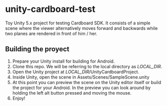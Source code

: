 # unity-cardboard-test

Toy Unity 5.x project for testing Cardboard SDK. It consists of a simple scene where the viewer alternatively moves forward and backwards while two planes are rendered in front of him / her.

## Building the proyect

1. Prepare your Unity install for building for Android.
2. Clone this repo. We will be referring to the local directory as *LOCAL_DIR*.
3. Open the Unity project at *LOCAL_DIR*/UnityCardboardProject.
4. Inside Unity, open the scene in Assets/Scenes/SampleScene.unity
5. At this point you can preview the scene on the Unity editor itself or build the project for your Android. In the preview you can look around by holding the left alt button pressed and moving the mouse.
6. Enjoy!
